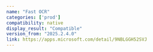 ```yaml
---
name: "Fast OCR"
categories: ['prod']
compatibility: native
display_result: "Compatible"
version_from: "2025.2.4.0"
link: https://apps.microsoft.com/detail/9NBLGGH52SVJ
---
```

